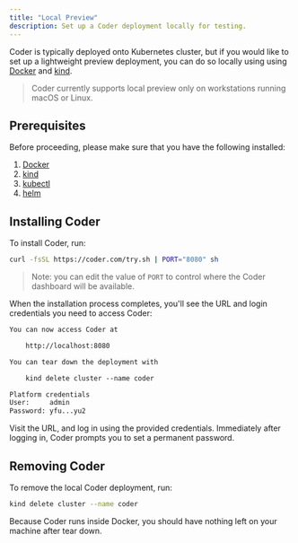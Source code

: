 ```yaml
---
title: "Local Preview"
description: Set up a Coder deployment locally for testing.
---
```


Coder is typically deployed onto Kubernetes cluster, but if you would like to
set up a lightweight preview deployment, you can do so locally using using
[Docker](https://www.docker.com/) and [kind](https://kind.sigs.k8s.io/).

> Coder currently supports local preview only on workstations running macOS or
> Linux.

## Prerequisites

Before proceeding, please make sure that you have the following installed:

1. [Docker](https://hub.docker.com/search?q=docker&type=edition&offering=community)
2. [kind](https://kind.sigs.k8s.io/docs/user/quick-start/#installation)
3. [kubectl](https://kubernetes.io/docs/tasks/tools/install-kubectl)
4. [helm](https://helm.sh/docs/intro/install)

## Installing Coder

To install Coder, run:

```bash
curl -fsSL https://coder.com/try.sh | PORT="8080" sh
```

> Note: you can edit the value of `PORT` to control where the Coder
> dashboard will be available.

When the installation process completes, you'll see the URL and login
credentials you need to access Coder:

```txt
You can now access Coder at

    http://localhost:8080

You can tear down the deployment with

    kind delete cluster --name coder

Platform credentials
User:     admin
Password: yfu...yu2
```

Visit the URL, and log in using the provided credentials. Immediately after
logging in, Coder prompts you to set a permanent password.

## Removing Coder

To remove the local Coder deployment, run:

```bash
kind delete cluster --name coder
```

Because Coder runs inside Docker, you should have nothing left on your machine
after tear down.
